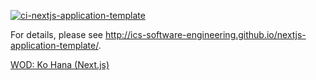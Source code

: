 [![ci-nextjs-application-template](https://github.com/ics-software-engineering/nextjs-application-template/actions/workflows/ci.yml/badge.svg)](https://github.com/ics-software-engineering/nextjs-application-template/actions/workflows/ci.yml)

For details, please see http://ics-software-engineering.github.io/nextjs-application-template/.


[WOD: Ko Hana (Next.js)](https://courses.ics.hawaii.edu/ics314s25/morea/nextjs-1/wod-ko-hana-nextjs-f2b.html)
